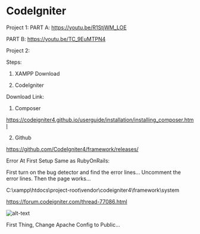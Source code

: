 # CodeIgniter

Project 1:
PART A: https://youtu.be/R1StjWM_LOE

PART B: https://youtu.be/TC_9EuMTPN4

Project 2:

Steps:

1. XAMPP Download

2. CodeIgniter

Download Link:
1. Composer

https://codeigniter4.github.io/userguide/installation/installing_composer.html

2. Github

https://github.com/CodeIgniter4/framework/releases/


Error At First Setup Same as RubyOnRails:

First turn on the bug detector and find the error lines... Uncomment the error lines. Then the page works...

C:\xampp\htdocs\project-root\vendor\codeigniter4\framework\system 

https://forum.codeigniter.com/thread-77086.html


![alt-text](https://user-images.githubusercontent.com/58724748/106479391-3edea880-64e5-11eb-8b1c-c340454cb7e9.png)

First Thing, Change Apache Config to Public...

